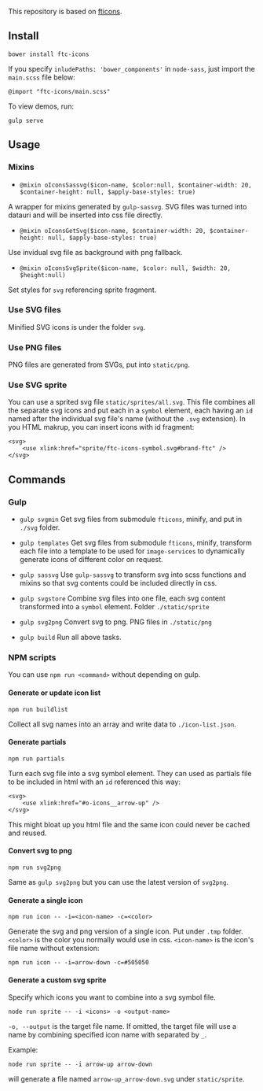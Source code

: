 This repository is based on [fticons](https://github.com/Financial-Times/fticons).

## Install
```
bower install ftc-icons
```

If you specify `inludePaths: 'bower_components'` in `node-sass`, just import the `main.scss` file below:

```
@import "ftc-icons/main.scss"
```

To view demos, run:

    gulp serve

## Usage

### Mixins

- `@mixin oIconsSassvg($icon-name, $color:null, $container-width: 20, $container-height: null, $apply-base-styles: true)`

A wrapper for mixins generated by `gulp-sassvg`. SVG files was turned into datauri and will be inserted into css file directly.

- `@mixin oIconsGetSvg($icon-name, $container-width: 20, $container-height: null, $apply-base-styles: true)`

Use invidual svg file as background with png fallback.

- `@mixin oIconsSvgSprite($icon-name, $color: null, $width: 20, $height:null)`

Set styles for `svg` referencing sprite fragment.


### Use SVG files

Minified SVG icons is under the folder `svg`.

### Use PNG files

PNG files are generated from SVGs, put into `static/png`.

### Use SVG sprite

You can use a sprited svg file `static/sprites/all.svg`. This file combines all the separate svg icons and put each in a `symbol` element, each having an `id` named after the individual svg file's name (without the `.svg` extension). In you HTML makrup, you can insert icons with id fragment:
```
<svg>
	<use xlink:href="sprite/ftc-icons-symbol.svg#brand-ftc" />
</svg>
```

## Commands

### Gulp

- `gulp svgmin` Get svg files from submodule `fticons`, minify, and put in `./svg` folder.

- `gulp templates` Get svg files from submodule `fticons`, minify, transform each file into a template to be used for `image-services` to dynamically generate icons of different color on request.

- `gulp sassvg` Use `gulp-sassvg` to transform svg into scss functions and mixins so that svg contents could be included directly in css.

- `gulp svgstore` Combine svg files into one file, each svg content transformed into a `symbol` element. Folder `./static/sprite`

- `gulp svg2png` Convert svg to png. PNG files in `./static/png`

- `gulp build` Run all above tasks.

### NPM scripts
You can use `npm run <command>` without depending on gulp.

#### Generate or update icon list
```
npm run buildlist
```
Collect all svg names into an array and write data to `./icon-list.json`.

#### Generate partials
```
npm run partials
```
Turn each svg file into a svg symbol element. They can used as partials file to be included in html with an `id` referenced this way:

```
<svg>
	<use xlink:href="#o-icons__arrow-up" />
</svg>
```

This might bloat up you html file and the same icon could never be cached and reused.

#### Convert svg to png
```
npm run svg2png
```

Same as `gulp svg2png` but you can use the latest version of `svg2png`.

#### Generate a single icon
```
npm run icon -- -i=<icon-name> -c=<color>
```
Generate the svg and png version of a single icon. Put under `.tmp` folder. `<color>` is the color you normally would use in css. `<icon-name>` is the icon's file name without extension:

```
npm run icon -- -i=arrow-down -c=#505050
```

#### Generate a custom svg sprite
Specify which icons you want to combine into a svg symbol file.
```
node run sprite -- -i <icons> -o <output-name>
```
`-o, --output` is the target file name. If omitted, the target file will use a name by combining specified icon name with separated by `_`.

Example:

```
node run sprite -- -i arrow-up arrow-down
```
will generate a file named `arrow-up_arrow-down.svg` under `static/sprite`.
